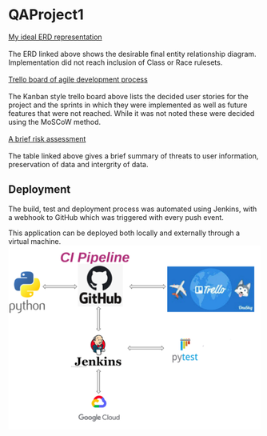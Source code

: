 # QAProject1

[My ideal ERD representation](https://drive.google.com/file/d/1-ukFDbqeWsIfEVCPUWOmNFj9W95Ktbze/view?usp=sharing)
<br>
<br>
The ERD linked above shows the desirable final entity relationship diagram. Implementation did not reach inclusion of Class or Race rulesets.
<br>
<br>
[Trello board of agile development process](https://trello.com/b/P9M2NvAt)
<br>
<br>
The Kanban style trello board above lists the decided user stories for the project and the sprints in which they were implemented as well as future features that were not reached. While it was not noted these were decided using the MoSCoW method.
<br>
<br>
[A brief risk assessment](https://1drv.ms/w/s!AhSuBRLI6vRYsWXDDgt6qmgNjH57?e=LUZDzE)
<br>
<br>
The table linked above gives a brief summary of threats to user information, preservation of data and intergrity of data.
<a name="depl"></a>
## Deployment

The build, test and deployment process was automated using Jenkins, with a webhook to GitHub which was triggered with every push event.

This application can be deployed both locally and externally through a virtual machine.
![Deployment Pipeline](CIPipe.png)
